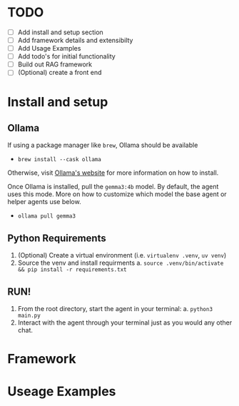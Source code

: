 # TODO

- [ ] Add install and setup section
- [ ] Add framework details and extensibilty
- [ ] Add Usage Examples
- [ ] Add todo's for initial functionality
- [ ] Build out RAG framework
- [ ] (Optional) create a front end

# Install and setup

## Ollama
If using a package manager like `brew`, Ollama should be available
- `brew install --cask ollama`

Otherwise, visit [Ollama's website](https://ollama.com/) for more information on how to install.

Once Ollama is installed, pull the `gemma3:4b` model. By default, the agent uses this mode. More on how to customize which model the base agent or helper agents use below.
- `ollama pull gemma3`

## Python Requirements

1. (Optional) Create a virtual environment (i.e. `virtualenv .venv`, `uv venv`)
2. Source the venv and install requirments
    a. `source .venv/bin/activate && pip install -r requirements.txt`

## RUN!

1. From the root directory, start the agent in your terminal:
    a. `python3 main.py`
2. Interact with the agent through your terminal just as you would any other chat.

# Framework 


# Useage Examples
